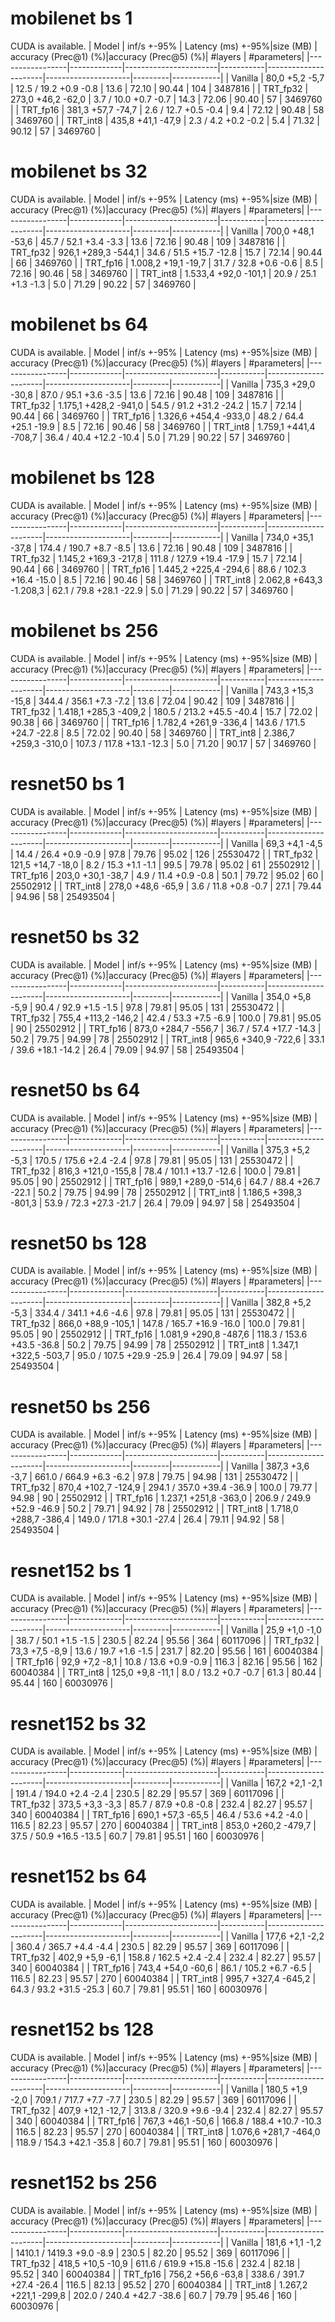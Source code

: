  
# mobilenet bs 1
 
CUDA is available.
|  Model          | inf/s +-95% | Latency (ms) +-95%|size (MB)  | accuracy (Prec@1) (%)|accuracy (Prec@5) (%)| #layers | #parameters|
|-----------------|-------------|-----------------------|-----------|----------------------|---------------------|---------|------------|
| Vanilla         |  80,0  +5,2 -5,7 |  12.5 / 19.2    +0.9 -0.8 |  13.6      | 72.10                | 90.44               | 104     | 3487816    |
| TRT_fp32        |  273,0  +46,2 -62,0 |   3.7 / 10.0    +0.7 -0.7 |  14.3      | 72.06                | 90.40               | 57      | 3469760    |
| TRT_fp16        |  381,3  +57,7 -74,7 |   2.6 / 12.7    +0.5 -0.4 |  9.4       | 72.12                | 90.48               | 58      | 3469760    |
| TRT_int8        |  435,8  +41,1 -47,9 |   2.3 / 4.2     +0.2 -0.2 |  5.4       | 71.32                | 90.12               | 57      | 3469760    |
 
# mobilenet bs 32
 
CUDA is available.
|  Model          | inf/s +-95% | Latency (ms) +-95%|size (MB)  | accuracy (Prec@1) (%)|accuracy (Prec@5) (%)| #layers | #parameters|
|-----------------|-------------|-----------------------|-----------|----------------------|---------------------|---------|------------|
| Vanilla         |  700,0  +48,1 -53,6 |  45.7 / 52.1    +3.4 -3.3 |  13.6      | 72.16                | 90.48               | 109     | 3487816    |
| TRT_fp32        |  926,1  +289,3 -544,1 |  34.6 / 51.5    +15.7 -12.8 |  15.7      | 72.14                | 90.44               | 66      | 3469760    |
| TRT_fp16        |  1.008,2  +19,1 -19,7 |  31.7 / 32.8    +0.6 -0.6 |  8.5       | 72.16                | 90.46               | 58      | 3469760    |
| TRT_int8        |  1.533,4  +92,0 -101,1 |  20.9 / 25.1    +1.3 -1.3 |  5.0       | 71.29                | 90.22               | 57      | 3469760    |
 
# mobilenet bs 64
 
CUDA is available.
|  Model          | inf/s +-95% | Latency (ms) +-95%|size (MB)  | accuracy (Prec@1) (%)|accuracy (Prec@5) (%)| #layers | #parameters|
|-----------------|-------------|-----------------------|-----------|----------------------|---------------------|---------|------------|
| Vanilla         |  735,3  +29,0 -30,8 |  87.0 / 95.1    +3.6 -3.5 |  13.6      | 72.16                | 90.48               | 109     | 3487816    |
| TRT_fp32        |  1.175,1  +428,2 -941,0 |  54.5 / 91.2    +31.2 -24.2 |  15.7      | 72.14                | 90.44               | 66      | 3469760    |
| TRT_fp16        |  1.326,6  +454,4 -933,0 |  48.2 / 64.4    +25.1 -19.9 |  8.5       | 72.16                | 90.46               | 58      | 3469760    |
| TRT_int8        |  1.759,1  +441,4 -708,7 |  36.4 / 40.4    +12.2 -10.4 |  5.0       | 71.29                | 90.22               | 57      | 3469760    |
 
# mobilenet bs 128
 
CUDA is available.
|  Model          | inf/s +-95% | Latency (ms) +-95%|size (MB)  | accuracy (Prec@1) (%)|accuracy (Prec@5) (%)| #layers | #parameters|
|-----------------|-------------|-----------------------|-----------|----------------------|---------------------|---------|------------|
| Vanilla         |  734,0  +35,1 -37,8 | 174.4 / 190.7   +8.7 -8.5 |  13.6      | 72.16                | 90.48               | 109     | 3487816    |
| TRT_fp32        |  1.145,2  +169,3 -217,8 | 111.8 / 127.9   +19.4 -17.9 |  15.7      | 72.14                | 90.44               | 66      | 3469760    |
| TRT_fp16        |  1.445,2  +225,4 -294,6 |  88.6 / 102.3   +16.4 -15.0 |  8.5       | 72.16                | 90.46               | 58      | 3469760    |
| TRT_int8        |  2.062,8  +643,3 -1.208,3 |  62.1 / 79.8    +28.1 -22.9 |  5.0       | 71.29                | 90.22               | 57      | 3469760    |
 
# mobilenet bs 256
 
CUDA is available.
|  Model          | inf/s +-95% | Latency (ms) +-95%|size (MB)  | accuracy (Prec@1) (%)|accuracy (Prec@5) (%)| #layers | #parameters|
|-----------------|-------------|-----------------------|-----------|----------------------|---------------------|---------|------------|
| Vanilla         |  743,3  +15,3 -15,8 | 344.4 / 356.1   +7.3 -7.2 |  13.6      | 72.04                | 90.42               | 109     | 3487816    |
| TRT_fp32        |  1.418,1  +285,3 -409,2 | 180.5 / 213.2   +45.5 -40.4 |  15.7      | 72.02                | 90.38               | 66      | 3469760    |
| TRT_fp16        |  1.782,4  +261,9 -336,4 | 143.6 / 171.5   +24.7 -22.8 |  8.5       | 72.02                | 90.40               | 58      | 3469760    |
| TRT_int8        |  2.386,7  +259,3 -310,0 | 107.3 / 117.8   +13.1 -12.3 |  5.0       | 71.20                | 90.17               | 57      | 3469760    |
 
# resnet50 bs 1
 
CUDA is available.
|  Model          | inf/s +-95% | Latency (ms) +-95%|size (MB)  | accuracy (Prec@1) (%)|accuracy (Prec@5) (%)| #layers | #parameters|
|-----------------|-------------|-----------------------|-----------|----------------------|---------------------|---------|------------|
| Vanilla         |  69,3  +4,1 -4,5 |  14.4 / 26.4    +0.9 -0.9 |  97.8      | 79.76                | 95.02               | 126     | 25530472   |
| TRT_fp32        |  121,5  +14,7 -18,0 |   8.2 / 15.3    +1.1 -1.1 |  99.5      | 79.78                | 95.02               | 61      | 25502912   |
| TRT_fp16        |  203,0  +30,1 -38,7 |   4.9 / 11.4    +0.9 -0.8 |  50.1      | 79.72                | 95.02               | 60      | 25502912   |
| TRT_int8        |  278,0  +48,6 -65,9 |   3.6 / 11.8    +0.8 -0.7 |  27.1      | 79.44                | 94.96               | 58      | 25493504   |
 
# resnet50 bs 32
 
CUDA is available.
|  Model          | inf/s +-95% | Latency (ms) +-95%|size (MB)  | accuracy (Prec@1) (%)|accuracy (Prec@5) (%)| #layers | #parameters|
|-----------------|-------------|-----------------------|-----------|----------------------|---------------------|---------|------------|
| Vanilla         |  354,0  +5,8 -5,9 |  90.4 / 92.9    +1.5 -1.5 |  97.8      | 79.81                | 95.05               | 131     | 25530472   |
| TRT_fp32        |  755,4  +113,2 -146,2 |  42.4 / 53.3    +7.5 -6.9 |  100.0     | 79.81                | 95.05               | 90      | 25502912   |
| TRT_fp16        |  873,0  +284,7 -556,7 |  36.7 / 57.4    +17.7 -14.3 |  50.2      | 79.75                | 94.99               | 78      | 25502912   |
| TRT_int8        |  965,6  +340,9 -722,6 |  33.1 / 39.6    +18.1 -14.2 |  26.4      | 79.09                | 94.97               | 58      | 25493504   |
 
# resnet50 bs 64
 
CUDA is available.
|  Model          | inf/s +-95% | Latency (ms) +-95%|size (MB)  | accuracy (Prec@1) (%)|accuracy (Prec@5) (%)| #layers | #parameters|
|-----------------|-------------|-----------------------|-----------|----------------------|---------------------|---------|------------|
| Vanilla         |  375,3  +5,2 -5,3 | 170.5 / 175.6   +2.4 -2.4 |  97.8      | 79.81                | 95.05               | 131     | 25530472   |
| TRT_fp32        |  816,3  +121,0 -155,8 |  78.4 / 101.1   +13.7 -12.6 |  100.0     | 79.81                | 95.05               | 90      | 25502912   |
| TRT_fp16        |  989,1  +289,0 -514,6 |  64.7 / 88.4    +26.7 -22.1 |  50.2      | 79.75                | 94.99               | 78      | 25502912   |
| TRT_int8        |  1.186,5  +398,3 -801,3 |  53.9 / 72.3    +27.3 -21.7 |  26.4      | 79.09                | 94.97               | 58      | 25493504   |
 
# resnet50 bs 128
 
CUDA is available.
|  Model          | inf/s +-95% | Latency (ms) +-95%|size (MB)  | accuracy (Prec@1) (%)|accuracy (Prec@5) (%)| #layers | #parameters|
|-----------------|-------------|-----------------------|-----------|----------------------|---------------------|---------|------------|
| Vanilla         |  382,8  +5,2 -5,3 | 334.4 / 341.1   +4.6 -4.6 |  97.8      | 79.81                | 95.05               | 131     | 25530472   |
| TRT_fp32        |  866,0  +88,9 -105,1 | 147.8 / 165.7   +16.9 -16.0 |  100.0     | 79.81                | 95.05               | 90      | 25502912   |
| TRT_fp16        |  1.081,9  +290,8 -487,6 | 118.3 / 153.6   +43.5 -36.8 |  50.2      | 79.75                | 94.99               | 78      | 25502912   |
| TRT_int8        |  1.347,1  +322,5 -503,7 |  95.0 / 107.5   +29.9 -25.9 |  26.4      | 79.09                | 94.97               | 58      | 25493504   |
 
# resnet50 bs 256
 
CUDA is available.
|  Model          | inf/s +-95% | Latency (ms) +-95%|size (MB)  | accuracy (Prec@1) (%)|accuracy (Prec@5) (%)| #layers | #parameters|
|-----------------|-------------|-----------------------|-----------|----------------------|---------------------|---------|------------|
| Vanilla         |  387,3  +3,6 -3,7 | 661.0 / 664.9   +6.3 -6.2 |  97.8      | 79.75                | 94.98               | 131     | 25530472   |
| TRT_fp32        |  870,4  +102,7 -124,9 | 294.1 / 357.0   +39.4 -36.9 |  100.0     | 79.77                | 94.98               | 90      | 25502912   |
| TRT_fp16        |  1.237,1  +251,8 -363,0 | 206.9 / 249.9   +52.9 -46.9 |  50.2      | 79.71                | 94.92               | 78      | 25502912   |
| TRT_int8        |  1.718,0  +288,7 -386,4 | 149.0 / 171.8   +30.1 -27.4 |  26.4      | 79.11                | 94.92               | 58      | 25493504   |
 
# resnet152 bs 1
 
CUDA is available.
|  Model          | inf/s +-95% | Latency (ms) +-95%|size (MB)  | accuracy (Prec@1) (%)|accuracy (Prec@5) (%)| #layers | #parameters|
|-----------------|-------------|-----------------------|-----------|----------------------|---------------------|---------|------------|
| Vanilla         |  25,9  +1,0 -1,0 |  38.7 / 50.1    +1.5 -1.5 |  230.5     | 82.24                | 95.56               | 364     | 60117096   |
| TRT_fp32        |  73,3  +7,5 -8,9 |  13.6 / 19.7    +1.6 -1.5 |  231.7     | 82.20                | 95.56               | 161     | 60040384   |
| TRT_fp16        |  92,9  +7,2 -8,1 |  10.8 / 13.6    +0.9 -0.9 |  116.3     | 82.16                | 95.56               | 162     | 60040384   |
| TRT_int8        |  125,0  +9,8 -11,1 |   8.0 / 13.2    +0.7 -0.7 |  61.3      | 80.44                | 95.44               | 160     | 60030976   |
 
# resnet152 bs 32
 
CUDA is available.
|  Model          | inf/s +-95% | Latency (ms) +-95%|size (MB)  | accuracy (Prec@1) (%)|accuracy (Prec@5) (%)| #layers | #parameters|
|-----------------|-------------|-----------------------|-----------|----------------------|---------------------|---------|------------|
| Vanilla         |  167,2  +2,1 -2,1 | 191.4 / 194.0   +2.4 -2.4 |  230.5     | 82.29                | 95.57               | 369     | 60117096   |
| TRT_fp32        |  373,5  +3,3 -3,3 |  85.7 / 87.9    +0.8 -0.8 |  232.4     | 82.27                | 95.57               | 340     | 60040384   |
| TRT_fp16        |  690,1  +57,3 -65,5 |  46.4 / 53.6    +4.2 -4.0 |  116.5     | 82.23                | 95.57               | 270     | 60040384   |
| TRT_int8        |  853,0  +260,2 -479,7 |  37.5 / 50.9    +16.5 -13.5 |  60.7      | 79.81                | 95.51               | 160     | 60030976   |
 
# resnet152 bs 64
 
CUDA is available.
|  Model          | inf/s +-95% | Latency (ms) +-95%|size (MB)  | accuracy (Prec@1) (%)|accuracy (Prec@5) (%)| #layers | #parameters|
|-----------------|-------------|-----------------------|-----------|----------------------|---------------------|---------|------------|
| Vanilla         |  177,6  +2,1 -2,2 | 360.4 / 365.7   +4.4 -4.4 |  230.5     | 82.29                | 95.57               | 369     | 60117096   |
| TRT_fp32        |  402,9  +5,9 -6,1 | 158.8 / 162.5   +2.4 -2.4 |  232.4     | 82.27                | 95.57               | 340     | 60040384   |
| TRT_fp16        |  743,4  +54,0 -60,6 |  86.1 / 105.2   +6.7 -6.5 |  116.5     | 82.23                | 95.57               | 270     | 60040384   |
| TRT_int8        |  995,7  +327,4 -645,2 |  64.3 / 93.2    +31.5 -25.3 |  60.7      | 79.81                | 95.51               | 160     | 60030976   |
 
# resnet152 bs 128
 
CUDA is available.
|  Model          | inf/s +-95% | Latency (ms) +-95%|size (MB)  | accuracy (Prec@1) (%)|accuracy (Prec@5) (%)| #layers | #parameters|
|-----------------|-------------|-----------------------|-----------|----------------------|---------------------|---------|------------|
| Vanilla         |  180,5  +1,9 -2,0 | 709.1 / 717.7   +7.7 -7.7 |  230.5     | 82.29                | 95.57               | 369     | 60117096   |
| TRT_fp32        |  407,9  +12,1 -12,7 | 313.8 / 320.9   +9.6 -9.4 |  232.4     | 82.27                | 95.57               | 340     | 60040384   |
| TRT_fp16        |  767,3  +46,1 -50,6 | 166.8 / 188.4   +10.7 -10.3 |  116.5     | 82.23                | 95.57               | 270     | 60040384   |
| TRT_int8        |  1.076,6  +281,7 -464,0 | 118.9 / 154.3   +42.1 -35.8 |  60.7      | 79.81                | 95.51               | 160     | 60030976   |
 
# resnet152 bs 256
 
CUDA is available.
|  Model          | inf/s +-95% | Latency (ms) +-95%|size (MB)  | accuracy (Prec@1) (%)|accuracy (Prec@5) (%)| #layers | #parameters|
|-----------------|-------------|-----------------------|-----------|----------------------|---------------------|---------|------------|
| Vanilla         |  181,6  +1,1 -1,2 | 1410.1 / 1419.3  +9.0 -8.9 |  230.5     | 82.20                | 95.52               | 369     | 60117096   |
| TRT_fp32        |  418,5  +10,5 -10,9 | 611.6 / 619.9   +15.8 -15.6 |  232.4     | 82.18                | 95.52               | 340     | 60040384   |
| TRT_fp16        |  756,2  +56,6 -63,8 | 338.6 / 391.7   +27.4 -26.4 |  116.5     | 82.13                | 95.52               | 270     | 60040384   |
| TRT_int8        |  1.267,2  +221,1 -299,8 | 202.0 / 240.4   +42.7 -38.6 |  60.7      | 79.79                | 95.46               | 160     | 60030976   |
